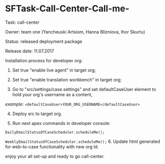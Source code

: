 # SFTask-Call-Center-Call-me-
Task: call-center

Owner: team one (Yancheuski Artsiom, Hanna Blizniova, Ihor Skurtu)

Status: released deployment package

Release date: 11.07.2017

Installation process for developer org:

1. Set true "enable live agent" in target org;

2. Set true "enable translation workbench" in target org;

3. Go to "src/settings/case.settings" and set defaultCaseUser element to hold your org's username as a content,

*example*: `<defaultCaseUser>YOUR_ORG_USERNAME</defaultCaseUser>`

4. Deploy src to target org.

5. Run next apex commands in developer console:

`DailyEmailStatusOfCaseScheduler.scheduleMe();`

`WeeklyEmailStatusOfCaseScheduler.scheduleMe();`
6. Update html generated for web-to-case functionality with new org Id.

enjoy your all set-up and ready to go call-center.
